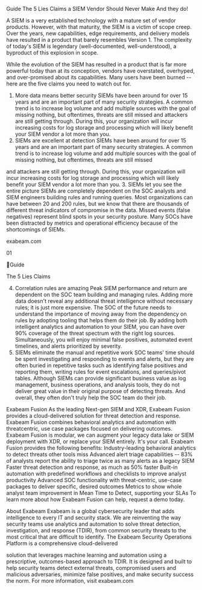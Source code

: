 Guide
The 5 Lies Claims a SIEM Vendor Should Never Make
And they do!

A SIEM is a very established technology with a mature set of vendor products. However, with that maturity, the SIEM is a victim of scope creep. Over the years, new capabilities, edge requirements, and delivery models have resulted in a product that barely resembles Version 1. The complexity of today's SIEM is legendary (well-documented, well-understood), a byproduct of this explosion in scope.

While the evolution of the SIEM has resulted in a product that is far more powerful today than at its conception, vendors have overstated, overhyped, and over-promised about its capabilities. Many users have been burned -- here are the five claims you need to watch out for.

1. More data means better security
SIEMs have been around for over 15 years and are an important part of many security strategies. A common trend is to increase log volume and add multiple sources with the goal of missing nothing, but oftentimes, threats are still missed and attackers are still getting through. During this, your organization will incur increasing costs for log storage and processing which will likely benefit your SIEM vendor a lot more than you.
2. SIEMs are excellent at detection
SIEMs have been around for over 15 years and are an important part of many security strategies. A common trend is to increase log volume and add multiple sources with the goal of missing nothing, but oftentimes, threats are still missed

and attackers are still getting through. During this, your organization will incur increasing costs for log storage and processing which will likely benefit your SIEM vendor a lot more than you.
3. SIEMs let you see the entire picture
SIEMs are completely dependent on the SOC analysts and SIEM engineers building rules and running queries. Most organizations can have between 20 and 200 rules, but we know that there are thousands of different threat indicators of compromise in the data. Missed events (false negatives) represent blind spots in your security posture. Many SOCs have been distracted by metrics and operational efficiency because of the shortcomings of SIEMs.

exabeam.com

01

Guide

The 5 Lies Claims

4. Correlation rules are amazing
Peak SIEM performance and return are dependent on the SOC team building and managing rules. Adding more data doesn't reveal any additional threat intelligence without necessary rules; it is just more expensive. The SOC of the future needs to understand the importance of moving away from the dependency on rules by adopting tooling that helps them do their job. By adding both intelligent analytics and automation to your SIEM, you can have over 90% coverage of the threat spectrum with the right log sources. Simultaneously, you will enjoy minimal false positives, automated event timelines, and alerts prioritized by severity.
5. SIEMs eliminate the manual and repetitive work
SOC teams' time should be spent investigating and responding to events and alerts, but they are often buried in repetitive tasks such as identifying false positives and reporting them, writing rules for event escalations, and queries/pivot tables.
Although SIEMs can provide significant business value as log management, business operations, and analysis tools, they do not deliver great value in their original purpose of detecting threats. And overall, they often don't truly help the SOC team do their job.

Exabeam Fusion
As the leading Next-gen SIEM and XDR, Exabeam Fusion provides a cloud-delivered solution for threat detection and response. Exabeam Fusion combines behavioral analytics and automation with threatcentric, use case packages focused on delivering outcomes. Exabeam Fusion is modular, we can augment your legacy data lake or SIEM deployment with XDR, or replace your SIEM entirely. It's your call.
Exabeam Fusion provides the following benefits: Industry-leading behavioral analytics to detect threats other tools miss
 Advanced alert triage capabilities -- 83% of analysts report the ability to triage twice as many alerts as a legacy SIEM
 Faster threat detection and response, as much as 50% faster
 Built-in automation with predefined workflows and checklists to improve analyst productivity
 Advanced SOC functionality with threat-centric, use-case packages to deliver specific, desired outcomes
 Metrics to show whole analyst team improvement in Mean Time to Detect, supporting your SLAs
To learn more about how Exabeam Fusion can help, request a demo today.

About Exabeam
Exabeam is a global cybersecurity leader that adds intelligence to every IT and security stack. We are reinventing the way security teams use analytics and automation to solve threat detection, investigation, and response (TDIR), from common security threats to the most critical that are difficult to identify. The Exabeam Security Operations Platform is a comprehensive cloud-delivered

solution that leverages machine learning and automation using a prescriptive, outcomes-based approach to TDIR. It is designed and built to help security teams detect external threats, compromised users and malicious adversaries, minimize false positives, and make security success the norm.
For more information, visit exabeam.com

